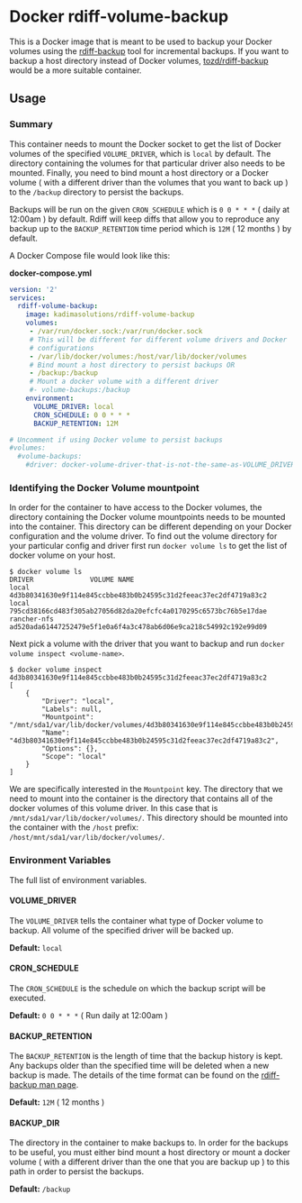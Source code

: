 # Docker rdiff-volume-backup

This is a Docker image that is meant to be used to backup your Docker volumes using the [rdiff-backup](http://rdiff-backup.nongnu.org/) tool for incremental backups. If you want to backup a host directory instead of Docker volumes, [tozd/rdiff-backup](https://hub.docker.com/r/tozd/rdiff-backup/) would be a more suitable container.

## Usage

### Summary

This container needs to mount the Docker socket to get the list of Docker volumes of the specified `VOLUME_DRIVER`, which is `local` by default. The directory containing the volumes for that particular driver also needs to be mounted. Finally, you need to bind mount a host directory or a Docker volume ( with a different driver than the volumes that you want to back up ) to the `/backup` directory to persist the backups.

 Backups will be run on the given `CRON_SCHEDULE` which is `0 0 * * *` ( daily at 12:00am ) by default. Rdiff will keep diffs that allow you to reproduce any backup up to the `BACKUP_RETENTION` time period which is `12M` ( 12 months ) by default.

A Docker Compose file would look like this:

**docker-compose.yml**
```yml
version: '2'
services:
  rdiff-volume-backup:
    image: kadimasolutions/rdiff-volume-backup
    volumes:
     - /var/run/docker.sock:/var/run/docker.sock
     # This will be different for different volume drivers and Docker
     # configurations
     - /var/lib/docker/volumes:/host/var/lib/docker/volumes
     # Bind mount a host directory to persist backups OR
     - /backup:/backup
     # Mount a docker volume with a different driver
     #- volume-backups:/backup
    environment:
      VOLUME_DRIVER: local
      CRON_SCHEDULE: 0 0 * * *
      BACKUP_RETENTION: 12M

# Uncomment if using Docker volume to persist backups
#volumes:
  #volume-backups:
    #driver: docker-volume-driver-that-is-not-the-same-as-VOLUME_DRIVER
```

### Identifying the Docker Volume mountpoint

In order for the container to have access to the Docker volumes, the directory containing the Docker volume mountpoints needs to be mounted into the container. This directory can be different depending on your Docker configuration and the volume driver. To find out the volume directory for your particular config and driver first run `docker volume ls` to get the list of docker volume on your host.

```
$ docker volume ls
DRIVER              VOLUME NAME
local               4d3b80341630e9f114e845ccbbe483b0b24595c31d2feeac37ec2df4719a83c2
local               795cd38166cd483f305ab27056d82da20efcfc4a0170295c6573bc76b5e17dae
rancher-nfs         ad520ada61447252479e5f1e0a6f4a3c478ab6d06e9ca218c54992c192e99d09
```

Next pick a volume with the driver that you want to backup and run `docker volume inspect <volume-name>`.

```
$ docker volume inspect 4d3b80341630e9f114e845ccbbe483b0b24595c31d2feeac37ec2df4719a83c2
[
    {
        "Driver": "local",
        "Labels": null,
        "Mountpoint": "/mnt/sda1/var/lib/docker/volumes/4d3b80341630e9f114e845ccbbe483b0b24595c31d2feeac37ec2df4719a83c2/_data",
        "Name": "4d3b80341630e9f114e845ccbbe483b0b24595c31d2feeac37ec2df4719a83c2",
        "Options": {},
        "Scope": "local"
    }
]
```

We are specifically interested in the `Mountpoint` key. The directory that we need to mount into the container is the directory that contains all of the docker volumes of this volume driver. In this case that is `/mnt/sda1/var/lib/docker/volumes/`. This directory should be mounted into the container with the `/host` prefix: `/host/mnt/sda1/var/lib/docker/volumes/`.

### Environment Variables

The full list of environment variables.

#### VOLUME_DRIVER

The `VOLUME_DRIVER` tells the container what type of Docker volume to backup. All volume of the specified driver will be backed up.

**Default:** `local`

#### CRON_SCHEDULE

The `CRON_SCHEDULE` is the schedule on which the backup script will be executed.

**Default:** `0 0 * * *` ( Run daily at 12:00am )

#### BACKUP_RETENTION

The `BACKUP_RETENTION` is the length of time that the backup history is kept. Any backups older than the specified time will be deleted when a new backup is made. The details of the time format can be found on the [rdiff-backup man page](https://github.com/sol1/rdiff-backup/blob/8ccc5a3b44c996ecd810f8d5d586d0da6435cc32/rdiff-backup/rdiff-backup.1#L601).

**Default:** `12M` ( 12 months )

#### BACKUP_DIR

The directory in the container to make backups to. In order for the backups to be useful, you must either bind mount a host directory or mount a docker volume ( with a different driver than the one that you are backup up ) to this path in order to persist the backups.

**Default:** `/backup`
